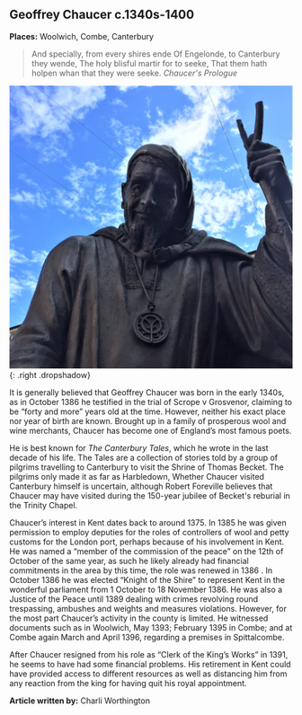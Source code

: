 <param ve-config style="article">

## Geoffrey Chaucer c.1340s-1400

**Places:** Woolwich, Combe, Canterbury

>And specially, from every shires ende
Of Engelonde, to Canterbury they wende,
The holy blisful martir for to seeke,
That them hath holpen whan that they were seeke.
 _Chaucer's Prologue_

![Geoffrey Chaucer Statue, Canterbury - sculpted by Sam Holland and Lynn O'Dowd, 2018](images/chaucer.JPG){: .right .dropshadow}

It is generally believed that Geoffrey Chaucer was born in the early 1340s, as in October 1386 he testified in the trial of Scrope v Grosvenor, claiming to be “forty and more” years old at the time. However, neither his exact place nor year of birth are known. Brought up in a family of prosperous wool and wine merchants, Chaucer has become one of England’s most famous poets.

He is best known for _The Canterbury Tales_, which he wrote in the last decade of his life.  The Tales are a collection of stories told by a group of pilgrims travelling to Canterbury to visit the Shrine of Thomas Becket. The pilgrims only made it as far as Harbledown,  Whether Chaucer visited Canterbury himself is uncertain, although Robert Foreville believes that Chaucer may have visited during the 150-year jubilee of Becket's reburial in the Trinity Chapel.

Chaucer’s interest in Kent dates back to around 1375. In 1385 he was given permission to employ deputies for the roles of controllers of wool and petty customs for the London port, perhaps because of his involvement in Kent. He was named a “member of the commission of the peace” on the 12th of October of the same year, as such he likely already had financial commitments in the area by this time, the role was renewed in 1386 . In October 1386 he was elected “Knight of the Shire” to represent Kent in the wonderful parliament from 1 October to 18 November 1386. He was also a Justice of the Peace until 1389 dealing with crimes revolving round trespassing, ambushes and weights and measures violations. However, for the most part Chaucer’s activity in the county is limited. He witnessed documents such as in Woolwich, May 1393; February 1395 in Combe; and at Combe again March and April 1396, regarding a premises in Spittalcombe. 

After Chaucer resigned from his role as “Clerk of the King’s Works” in 1391, he seems to have had some financial problems. His retirement in Kent could have provided access to different resources as well as distancing him from any reaction from the king for having quit his royal appointment.

**Article written by:** Charli Worthington
